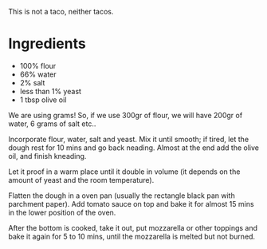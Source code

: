 This is not a taco, neither tacos.


# Ingredients

- 100% flour
- 66% water
- 2% salt
- less than 1% yeast
- 1 tbsp olive oil

We are using grams! So, if we use 300gr of flour, we will have 200gr of water, 6 grams of salt etc..


Incorporate flour, water, salt and yeast. 
Mix it until smooth; if tired, let the dough rest for 10 mins and go back neading. Almost at the end add the olive oil, and finish kneading.

Let it proof in a warm place until it double in volume (it depends on the amount of yeast and the room temperature).


Flatten the dough in a oven pan (usually the rectangle black pan with parchment paper).
Add tomato sauce on top and bake it for almost 15 mins in the lower position of the oven. 

After the bottom is cooked, take it out, put mozzarella or other toppings and bake it again for 5 to 10 mins, until the mozzarella is melted but not burned.
